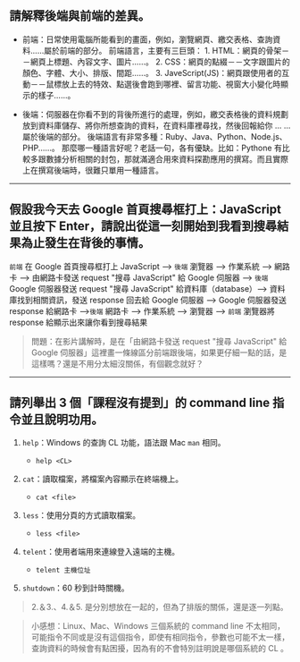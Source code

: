 ## 請解釋後端與前端的差異。

* 前端：日常使用電腦所能看到的畫面，例如，瀏覽網頁、繳交表格、查詢資料......屬於前端的部分。
	前端語言，主要有三巨頭：
		1. HTML：網頁的骨架－－網頁上標題、內容文字、圖片......。
		2. CSS：網頁的點綴－－文字跟圖片的顏色、字體、大小、排版、間距......。
		3. JaveScript(JS)：網頁跟使用者的互動－－鼠標放上去的特效、點選後會跑到哪裡、留言功能、視窗大小變化時顯示的樣子......。

* 後端：伺服器在你看不到的背後所進行的處理，例如，繳交表格後的資料規劃放到資料庫儲存、將你所想查詢的資料，在資料庫裡尋找，然後回報給你 ... ... 屬於後端的部分。
	後端語言有非常多種：Ruby、Java、Python、Node.js、PHP......。
	那麼哪一種語言好呢？老話一句，各有優缺。比如：Pythone 有比較多跟數據分析相關的封包，那就滿適合用來資料探勘應用的撰寫。而且實際上在撰寫後端時，很難只單用一種語言。

---


## 假設我今天去 Google 首頁搜尋框打上：JavaScript 並且按下 Enter，請說出從這一刻開始到我看到搜尋結果為止發生在背後的事情。

`前端` 在 Google 首頁搜尋框打上 JavaScript --> `後端` 瀏覽器 --> 作業系統 --> 網路卡 --> 由網路卡發送 request "搜尋 JavaScript" 給 Google 伺服器 --> `後端` Google 伺服器發送 request "搜尋 JavaScript" 給資料庫（database）--> 資料庫找到相關資訊，發送 response 回去給 Google 伺服器 --> Google 伺服器發送 response 給網路卡 -->`後端` 網路卡 --> 作業系統 --> 瀏覽器 --> `前端` 瀏覽器將 response 給顯示出來讓你看到搜尋結果 

> 問題：在影片講解時，是在「由網路卡發送 request "搜尋 JavaScript" 給 Google 伺服器」這裡畫一條線區分前端跟後端，如果更仔細一點的話，是這樣嗎？還是不用分太細沒關係，有個觀念就好？


---


## 請列舉出 3 個「課程沒有提到」的 command line 指令並且說明功用。

1. `help`：Windows 的查詢 CL 功能，語法跟 Mac `man` 相同。
	* `help <CL>`

2. `cat`：讀取檔案，將檔案內容顯示在終端機上。
	* `cat <file>`
3. `less`：使用分頁的方式讀取檔案。
	* `less <file>`

4. `telent`：使用者端用來連線登入遠端的主機。
	* `telent 主機位址`
5. `shutdown`：60 秒到計時關機。


> 2.＆3.、4.＆5. 是分別想放在一起的，但為了排版的關係，還是逐一列點。

> 小感想：Linux、Mac、Windows 三個系統的 command line 不太相同，可能指令不同或是沒有這個指令，即使有相同指令，參數也可能不太一樣，查詢資料的時候會有點困擾，因為有的不會特別註明說是哪個系統的 CL 。
